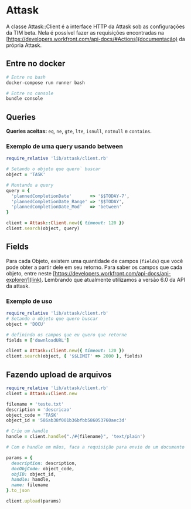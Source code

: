 # Attask

A classe Attask::Client é a interface HTTP da Attask sob as configurações da TIM beta. Nela é possível fazer as requisições encontradas na [https://developers.workfront.com/api-docs/#Actions](documentação) da própria Attask.

## Entre no docker

```bash
# Entre no bash
docker-compose run runner bash

# Entre no console
bundle console
```

## Queries

**Queries aceitas:** `eq`, `ne`, `gte`, `lte`, `isnull`, `notnull` e `contains`.

### Exemplo de uma query usando between

```ruby
require_relative 'lib/attask/client.rb'

# Setando o objeto que quero` buscar
object = 'TASK'

# Montando a query
query = {
  'plannedCompletionDate'       => '$$TODAY-7',
  'plannedCompletionDate_Range' => '$$TODAY',
  'plannedCompletionDate_Mod'   => 'between'
}

client = Attask::Client.new({ timeout: 120 })
client.search(object, query)
```

## Fields

Para cada Objeto, existem uma quantidade de campos (`fields`) que você pode obter a partir dele em seu retorno. Para saber os campos que cada objeto, entre neste [https://developers.workfront.com/api-docs/api-explorer/](link). Lembrando que atualmente utilizamos a versão 6.0 da API da attask.

### Exemplo de uso

```ruby
require_relative 'lib/attask/client.rb'
# Setando o objeto que quero buscar
object = 'DOCU'

# definindo os campos que eu quero que retorne
fields = ['downloadURL']

client = Attask::Client.new({ timeout: 120 })
client.search(object, { '$$LIMIT' => 2000 }, fields)
```

## Fazendo upload de arquivos

```ruby
require_relative 'lib/attask/client.rb'
client = Attask::Client.new

filename = 'teste.txt'
description = 'descricao'
object_code = 'TASK'
object_id = '586ab38f001b36bfbb586053760aec3d'

# Crie um handle
handle = client.handle("./#{filename}", 'text/plain')

# Com o handle em mãos, faca a requisição para envio de um documento

params = {
  description: description,
  docObjCode: object_code,
  objID: object_id,
  handle: handle,
  name: filename
}.to_json

client.upload(params)
```
